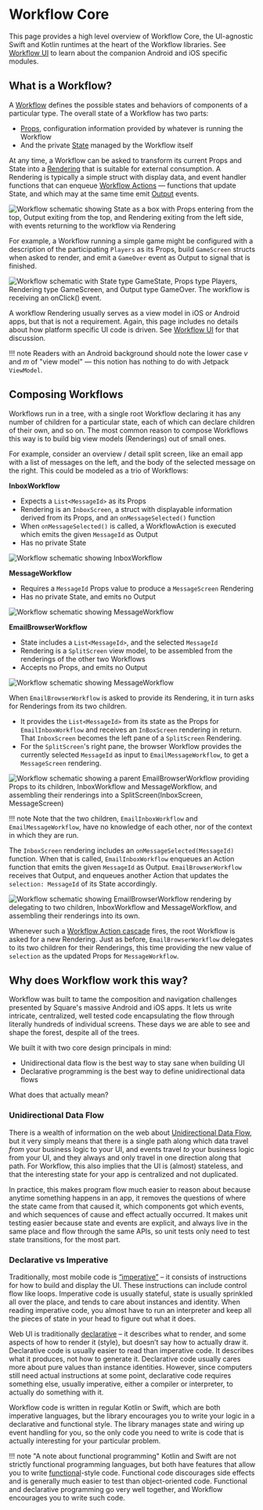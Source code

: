 # Workflow Core

This page provides a high level overview of Workflow Core, the UI-agnostic Swift and Kotlin runtimes at the heart of the Workflow libraries.
See [Workflow UI](../ui-concepts) to learn about the companion Android and iOS specific modules.

## What is a Workflow?

A [Workflow](../../glossary#workflow-instance) defines the possible states and behaviors of components of a particular type.
The overall state of a Workflow has two parts:

* [Props](../../glossary#props), configuration information provided by whatever is running the Workflow
* And the private [State](../../glossary#state) managed by the Workflow itself

At any time, a Workflow can be asked to transform its current Props and State into a [Rendering](../../glossary#rendering) that is suitable for external consumption.
A Rendering is typically a simple struct with display data, and event handler functions that can enqueue [Workflow Actions](../../glossary#action) — functions that update State, and which may at the same time emit [Output](../../glossary#output) events.

![Workflow schematic showing State as a box with Props entering from the top, Output exiting from the top, and Rendering exiting from the left side, with events returning to the workflow via Rendering](../images/workflow_schematic.svg)

For example, a Workflow running a simple game might be configured with a description of the participating `Players` as its Props, build `GameScreen` structs when asked to render, and emit a `GameOver` event as Output to signal that is finished.

![Workflow schematic with State type GameState, Props type Players, Rendering type GameScreen, and Output type GameOver. The workflow is receiving an onClick() event.](../images/game_workflow_schematic.svg)

A workflow Rendering usually serves as a view model in iOS or Android apps, but that is not a requirement.
Again, this page includes no details about how platform specific UI code is driven.
See [Workflow UI](../ui-concepts) for that discussion.

!!! note
     Readers with an Android background should note the lower case _v_ and _m_ of "view model" — this notion has nothing to do with Jetpack `ViewModel`.

## Composing Workflows

Workflows run in a tree, with a single root Workflow declaring it has any number of children for a particular state, each of which can declare children of their own, and so on.
The most common reason to compose Workflows this way is to build big view models (Renderings) out of small ones.

For example, consider an overview / detail split screen, like an email app with a list of messages on the left, and the body of the selected message on the right.
This could be modeled as a trio of Workflows:

**InboxWorkflow**

* Expects a `List<MessageId>` as its Props
* Rendering is an `InboxScreen`, a struct with displayable information derived from its Props, and an `onMessageSelected()` function
* When `onMessageSelected()` is called, a WorkflowAction is executed which emits the given `MessageId` as Output
* Has no private State

![Workflow schematic showing InboxWorkflow](../images/email_inbox_workflow_schematic.svg)

**MessageWorkflow**

* Requires a `MessageId` Props value to produce a `MessageScreen` Rendering
* Has no private State, and emits no Output

![Workflow schematic showing MessageWorkflow](../images/email_message_workflow_schematic.svg)

**EmailBrowserWorkflow**

* State includes a `List<MessageId>`, and the selected `MessageId`
* Rendering is a `SplitScreen` view model, to be assembled from the renderings of the other two Workflows
* Accepts no Props, and emits no Output

![Workflow schematic showing MessageWorkflow](../images/email_browser_workflow_schematic.svg)

When `EmailBrowserWorkflow` is asked to provide its Rendering, it in turn asks for Renderings from its two children.

* It provides the `List<MessageId>` from its state as the Props for `EmailInboxWorkflow` and receives an `InBoxScreen` rendering in return. That `InboxScreen` becomes the left pane of a `SplitScreen` Rendering.
* For the `SplitScreen`'s right pane, the browser Workflow provides the currently selected `MessageId` as input to `EmailMessageWorkflow`, to get a `MessageScreen` rendering.

![Workflow schematic showing a parent EmailBrowserWorkflow providing Props to its children, InboxWorkflow and MessageWorkflow, and assembling their renderings into a SplitScreen(InboxScreen, MessageScreen)](../images/split_screen_schematic.svg)

!!! note
    Note that the two children, `EmailInboxWorkflow` and `EmailMessageWorkflow`, have no knowledge of each other, nor of the context in which they are run.

The `InboxScreen` rendering includes an `onMessageSelected(MessageId)` function.
When that is called, `EmailInboxWorkflow` enqueues an Action function that emits the given `MessageId` as Output.
`EmailBrowserWorkflow`  receives that Output, and enqueues another Action that updates the `selection: MessageId` of its State accordingly.

![Workflow schematic showing EmailBrowserWorkflow rendering by delegating to two children, InboxWorkflow and MessageWorkflow, and assembling their renderings into its own.](../images/split_screen_update.svg)

Whenever such a [Workflow Action cascade](../../glossary#action-cascade) fires, the root Workflow is asked for a new Rendering.
Just as before, `EmailBrowserWorkflow` delegates to its two children for their Renderings, this time providing the new value of `selection` as the updated Props for `MessageWorkflow`.

<!-- ## Workers for I/O and other side effects

There is a big gap in the email app above.
It describes modeling in terms of `MessageId` values, with no description of how actual messages are fetched.

WIP
 -->

## Why does Workflow work this way?

Workflow was built to tame the composition and navigation challenges presented by Square's massive Android and iOS apps.
It lets us write intricate, centralized, well tested code encapsulating the flow through literally hundreds of individual screens.
These days we are able to see and shape the forest, despite all of the trees.

We built it with two core design principals in mind:

* Unidirectional data flow is the best way to stay sane when building UI
* Declarative programming is the best way to define unidirectional data flows

What does that actually mean?

### Unidirectional Data Flow

There is a wealth of information on the web about [Unidirectional Data Flow](https://www.google.com/search?q=unidirectional+data+flow),
but it very simply means that there is a single path along which data travel _from_ your business
logic to your UI, and events travel _to_ your business logic from your UI, and they always and only
travel in one direction along that path. For Workflow, this also implies that the UI is (almost)
stateless, and that the interesting state for your app is centralized and not duplicated.

In practice, this makes program flow much easier to reason about because anytime something happens
in an app, it removes the questions of where the state came from that caused it, which components
got which events, and which sequences of cause and effect actually occurred. It makes unit testing
easier because state and events are explicit, and always live in the same place and flow through the
same APIs, so unit tests only need to test state transitions, for the most part.

### Declarative vs Imperative

Traditionally, most mobile code is [“imperative”](https://en.wikipedia.org/wiki/Imperative_programming)
– it consists of instructions for how to build and display the UI. These instructions can include
control flow like loops. Imperative code is usually stateful, state is usually sprinkled all over
the place, and tends to care about instances and identity. When reading imperative code, you almost
have to run an interpreter and keep all the pieces of state in your head to figure out what it does.

Web UI is traditionally [declarative](https://en.wikipedia.org/wiki/Declarative_programming) – it
describes what to render, and some aspects of how to render it (style), but doesn’t say how to
actually draw it. Declarative code is usually easier to read than imperative code. It
describes what it produces, not how to generate it. Declarative code usually cares more about pure
values than instance identities. However, since computers still need actual instructions at some
point, declarative code requires something else, usually imperative, either a compiler or
interpreter, to actually do something with it.

Workflow code is written in regular Kotlin or Swift, which are both imperative languages, but the
library encourages you to write your logic in a declarative and functional style. The library
manages state and wiring up event handling for you, so the only code you need to write is code that
is actually interesting for your particular problem.

!!! note "A note about functional programming"
    Kotlin and Swift are not strictly functional programming languages, but both have features that allow you to write [functional](https://en.wikipedia.org/wiki/Functional_programming)-style code.
    Functional code discourages side effects and is generally much easier to test than object-oriented code.
    Functional and declarative programming go very well together, and Workflow encourages you to write such code.
